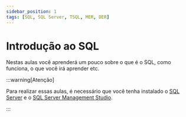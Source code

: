 ```yaml
---
sidebar_position: 1
tags: [SQL, SQL Server, TSQL, MER, DER]
---
```


# Introdução ao SQL

Nestas aulas você aprenderá um pouco sobre o que é o SQL, como funciona, o que você irá aprender etc.

:::warning[Atenção]

Para realizar essas aulas, é necessário que você tenha instalado o [SQL Server](/docs/tools/sql-server#sql-server-express) e o [SQL Server Management Studio](/docs/tools/sql-server#sql-server-management-studio).

:::
